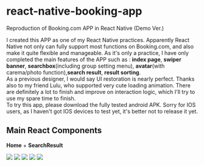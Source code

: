 # react-native-booking-app
 Reproduction of Booking.com APP in React Native (Demo Ver.)

I created this APP as one of my React Native practices. Apparently React Native not only can fully support most functions on Booking.com, and also make it quite flexible and manageable. As it's only a practice, I have only completed the main features of the APP such as : 
<b>index page</b>, <b>swiper banner</b>, <b>searchbox</b>(including group setting menu), <b>avatar</b>(with carema/photo function),<b>search result</b>, <b>result sorting</b>. <br/>
As a previous designer, I would say UI restoration is nearly perfect. Thanks also to my friend Lulu, who supported very cute loading animation. There are definitely a lot to finish and improve on interaction logic, which I'll try to use my spare time to finish.</br>
To try this app, please download the fully tested android APK. Sorry for IOS users, as I haven't got IOS devices to test yet, it's better not to release it yet.<br/>

## Main React Components
**Home** + **SearchResult**

![](https://github.com/sfyan/react-native-booking-app/blob/master/images/ss1.jpg)
![](https://github.com/sfyan/react-native-booking-app/blob/master/images/ss2.jpg)
![](https://github.com/sfyan/react-native-booking-app/blob/master/images/ss3.jpg)
![](https://github.com/sfyan/react-native-booking-app/blob/master/images/ss4.jpg)
![](https://github.com/sfyan/react-native-booking-app/blob/master/images/ss5.jpg)

